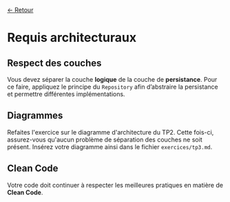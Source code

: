 [← Retour](../README.md)

# Requis architecturaux

## Respect des couches

Vous devez séparer la couche **logique** de la couche de **persistance**. Pour ce faire, appliquez le principe du `Repository` 
afin d’abstraire la persistance et permettre différentes implémentations.

## Diagrammes

Refaites l'exercice sur le diagramme d'architecture du TP2. Cette fois-ci, assurez-vous qu'aucun problème de séparation 
des couches ne soit présent. Insérez votre diagramme ainsi dans le fichier `exercices/tp3.md`.

## Clean Code

Votre code doit continuer à respecter les meilleures pratiques en matière de **Clean Code**.

